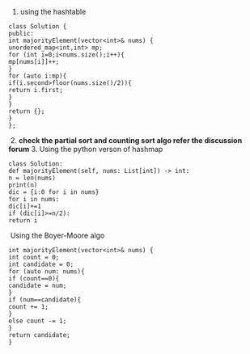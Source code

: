 1. using the hashtable
```
class Solution {
public:
int majorityElement(vector<int>& nums) {
unordered_map<int,int> mp;
for (int i=0;i<nums.size();i++){
mp[nums[i]]++;
}
for (auto i:mp){
if(i.second>floor(nums.size()/2)){
return i.first;
}
}
return {};
}
};
```
​
2. **check the partial sort and counting sort algo refer the discussion forum**
3. Using the python verson of hashmap
```
class Solution:
def majorityElement(self, nums: List[int]) -> int:
n = len(nums)
print(n)
dic = {i:0 for i in nums}
for i in nums:
dic[i]+=1
if (dic[i]>=n/2):
return i
```
​
Using the Boyer-Moore algo
​
```
int majorityElement(vector<int>& nums) {
int count = 0;
int candidate = 0;
for (auto num: nums){
if (count==0){
candidate = num;
}
if (num==candidate){
count += 1;
}
else count -= 1;
}
return candidate;
}
```